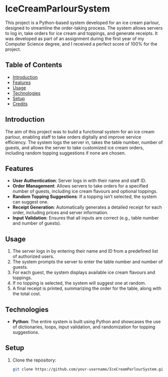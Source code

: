 # IceCreamParlourSystem

This project is a Python-based system developed for an ice cream parlour, designed to streamline the order-taking process. The system allows servers to log in, take orders for ice cream and toppings, and generate receipts. It was developed as part of an assignment during the first year of my Computer Science degree, and I received a perfect score of 100% for the project.

## Table of Contents
- [Introduction](#introduction)
- [Features](#features)
- [Usage](#usage)
- [Technologies](#technologies)
- [Setup](#setup)
- [Credits](#credits)

## Introduction

The aim of this project was to build a functional system for an ice cream parlour, enabling staff to take orders digitally and improve service efficiency. The system logs the server in, takes the table number, number of guests, and allows the server to take customized ice cream orders, including random topping suggestions if none are chosen.

## Features

- **User Authentication**: Server logs in with their name and staff ID.
- **Order Management**: Allows servers to take orders for a specified number of guests, including ice cream flavours and optional toppings.
- **Random Topping Suggestions**: If a topping isn’t selected, the system can suggest one.
- **Receipt Generation**: Automatically generates a detailed receipt for each order, including prices and server information.
- **Input Validation**: Ensures that all inputs are correct (e.g., table number and number of guests).

## Usage

1. The server logs in by entering their name and ID from a predefined list of authorized users.
2. The system prompts the server to enter the table number and number of guests.
3. For each guest, the system displays available ice cream flavours and toppings.
4. If no topping is selected, the system will suggest one at random.
5. A final receipt is printed, summarizing the order for the table, along with the total cost.

## Technologies

- **Python**: The entire system is built using Python and showcases the use of dictionaries, loops, input validation, and randomization for topping suggestions.

## Setup

1. Clone the repository:
   ```bash
   git clone https://github.com/your-username/IceCreamParlourSystem.git
